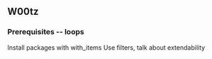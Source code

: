 ## W00tz

### Prerequisites -- loops

Install packages with with_items
Use filters, talk about extendability
